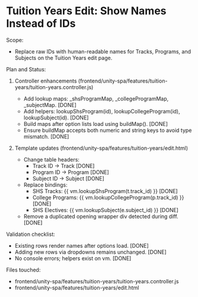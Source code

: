 # Tuition Years Edit: Show Names Instead of IDs

Scope:
- Replace raw IDs with human-readable names for Tracks, Programs, and Subjects on the Tuition Years edit page.

Plan and Status:

1) Controller enhancements (frontend/unity-spa/features/tuition-years/tuition-years.controller.js)
   - Add lookup maps: _shsProgramMap, _collegeProgramMap, _subjectMap. [DONE]
   - Add helpers: lookupShsProgram(id), lookupCollegeProgram(id), lookupSubject(id). [DONE]
   - Build maps after option lists load using buildMap(). [DONE]
   - Ensure buildMap accepts both numeric and string keys to avoid type mismatch. [DONE]

2) Template updates (frontend/unity-spa/features/tuition-years/edit.html)
   - Change table headers:
     - Track ID -> Track [DONE]
     - Program ID -> Program [DONE]
     - Subject ID -> Subject [DONE]
   - Replace bindings:
     - SHS Tracks: {{ vm.lookupShsProgram(t.track_id) }} [DONE]
     - College Programs: {{ vm.lookupCollegeProgram(p.track_id) }} [DONE]
     - SHS Electives: {{ vm.lookupSubject(e.subject_id) }} [DONE]
   - Remove a duplicated opening wrapper div detected during diff. [DONE]

Validation checklist:
- Existing rows render names after options load. [DONE]
- Adding new rows via dropdowns remains unchanged. [DONE]
- No console errors; helpers exist on vm. [DONE]

Files touched:
- frontend/unity-spa/features/tuition-years/tuition-years.controller.js
- frontend/unity-spa/features/tuition-years/edit.html
